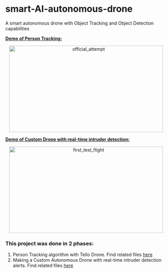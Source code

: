 # smart-AI-autonomous-drone

A smart autonomous drone with Object Tracking and Object Detection capabilities

[**Demo of Person Tracking:**](https://github.com/Prabhdeep1999/smart-AI-autonomous-drone/tree/main/tello)

<p align="center"><img src="tello/images/README/official_attempt.gif" alt="official_attempt" width="480" height="270"/></p>

[**Demo of Custom Drone with real-time intruder detection:**](https://github.com/Prabhdeep1999/smart-AI-autonomous-drone/tree/main/custom_drone/)

<p align="center"><img src="custom_drone/images/README/first_test_flight.gif" alt="first_test_flight" width="480" height="270"/></p>

### This project was done in 2 phases:

1. Person Tracking algorithm with Tello Drone. Find related files [here](https://github.com/Prabhdeep1999/smart-AI-autonomous-drone/tree/main/tello)
2. Making a Custom Autonomous Drone with real-time intruder detection alerts. Find related files [here](https://github.com/Prabhdeep1999/smart-AI-autonomous-drone/tree/main/custom_drone/)
